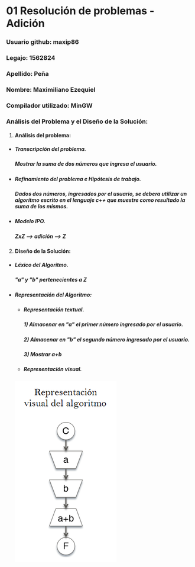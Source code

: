# 01 Resolución de problemas - Adición

### Usuario github: maxip86
### Legajo: 1562824
### Apellido: Peña
### Nombre: Maximiliano Ezequiel
### Compilador utilizado: MinGW

### Análisis del Problema y el Diseño de la Solución:
1. #### Análisis del problema:
  - ##### Transcripción del problema. 
    ##### *Mostrar la suma de dos números que ingresa el usuario.*
    

  - ##### Refinamiento del problema e Hipótesis de trabajo. 
      ##### *Dados dos números, ingresados por el usuario, se debera utilizar un algoritmo escrito en el lenguaje c++ que muestre como resultado la suma de los mismos.*

  - ##### Modelo IPO. 
    ##### *ZxZ --> adición --> Z*

2. #### Diseño de la Solución:
  - ##### Léxico del Algoritmo. 
    ##### *"a" y "b" pertenecientes a Z*

  - ##### Representación del Algoritmo:
    
    - ##### Representación textual. 
      ##### *1) Almacenar en "a" el primer número ingresado por el usuario.*
      ##### *2) Almacenar en "b" el segundo número ingresado por el usuario.*
      ##### *3) Mostrar a+b*
      
    - ##### Representación visual. 
    
    ![Representacion](https://github.com/maxip86/AED/blob/master/01-Resoluci%C3%B3n%20de%20problemas%20-Adici%C3%B3n/Representaci%C3%B3n%20visual.png)
